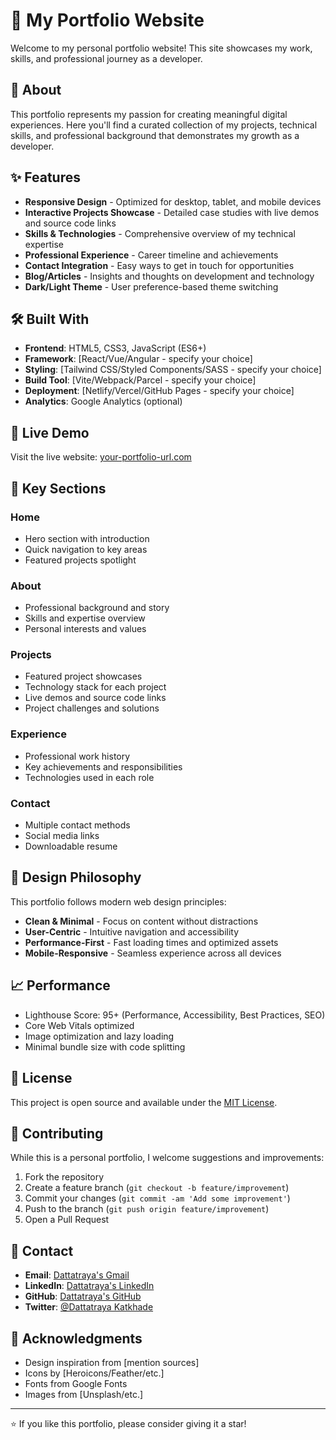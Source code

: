 # 🚀 My Portfolio Website

Welcome to my personal portfolio website! This site showcases my work, skills, and professional journey as a developer.

## 🌟 About

This portfolio represents my passion for creating meaningful digital experiences. Here you'll find a curated collection of my projects, technical skills, and professional background that demonstrates my growth as a developer.

## ✨ Features

- **Responsive Design** - Optimized for desktop, tablet, and mobile devices
- **Interactive Projects Showcase** - Detailed case studies with live demos and source code links
- **Skills & Technologies** - Comprehensive overview of my technical expertise
- **Professional Experience** - Career timeline and achievements
- **Contact Integration** - Easy ways to get in touch for opportunities
- **Blog/Articles** - Insights and thoughts on development and technology
- **Dark/Light Theme** - User preference-based theme switching

## 🛠️ Built With

- **Frontend**: HTML5, CSS3, JavaScript (ES6+)
- **Framework**: [React/Vue/Angular - specify your choice]
- **Styling**: [Tailwind CSS/Styled Components/SASS - specify your choice]
- **Build Tool**: [Vite/Webpack/Parcel - specify your choice]
- **Deployment**: [Netlify/Vercel/GitHub Pages - specify your choice]
- **Analytics**: Google Analytics (optional)

## 📱 Live Demo

Visit the live website: [your-portfolio-url.com](https://your-portfolio-url.com)

## 🎯 Key Sections

### Home
- Hero section with introduction
- Quick navigation to key areas
- Featured projects spotlight

### About
- Professional background and story
- Skills and expertise overview
- Personal interests and values

### Projects
- Featured project showcases
- Technology stack for each project
- Live demos and source code links
- Project challenges and solutions

### Experience
- Professional work history
- Key achievements and responsibilities
- Technologies used in each role

### Contact
- Multiple contact methods
- Social media links
- Downloadable resume

## 🎨 Design Philosophy

This portfolio follows modern web design principles:
- **Clean & Minimal** - Focus on content without distractions
- **User-Centric** - Intuitive navigation and accessibility
- **Performance-First** - Fast loading times and optimized assets
- **Mobile-Responsive** - Seamless experience across all devices

## 📈 Performance

- Lighthouse Score: 95+ (Performance, Accessibility, Best Practices, SEO)
- Core Web Vitals optimized
- Image optimization and lazy loading
- Minimal bundle size with code splitting

## 📄 License

This project is open source and available under the [MIT License](LICENSE).

## 🤝 Contributing

While this is a personal portfolio, I welcome suggestions and improvements:

1. Fork the repository
2. Create a feature branch (`git checkout -b feature/improvement`)
3. Commit your changes (`git commit -am 'Add some improvement'`)
4. Push to the branch (`git push origin feature/improvement`)
5. Open a Pull Request

## 📧 Contact

- **Email**: [Dattatraya's Gmail](mailto:dattakatkhade1191@gmail.com)
- **LinkedIn**: [Dattatraya's LinkedIn](https://linkedin.com/in/knight-furry)
- **GitHub**: [Dattatraya's GitHub](https://github.com/knight-furry)
- **Twitter**: [@Dattatraya Katkhade](https://twitter.com/knight_furry18)

## 🙏 Acknowledgments

- Design inspiration from [mention sources]
- Icons by [Heroicons/Feather/etc.]
- Fonts from Google Fonts
- Images from [Unsplash/etc.]

---

⭐ If you like this portfolio, please consider giving it a star!
